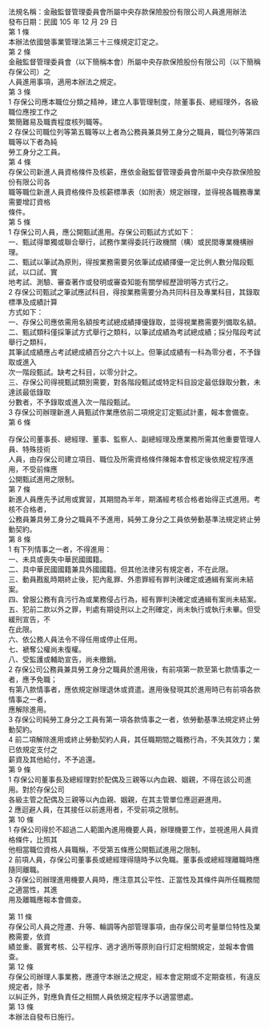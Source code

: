 法規名稱：金融監督管理委員會所屬中央存款保險股份有限公司人員進用辦法  
發布日期：民國 105 年 12 月 29 日  
第 1 條  
本辦法依國營事業管理法第三十三條規定訂定之。  
第 2 條  
金融監督管理委員會（以下簡稱本會）所屬中央存款保險股份有限公司（以下簡稱存保公司）之  
人員進用事項，適用本辦法之規定。  
第 3 條  
1 存保公司應本職位分類之精神，建立人事管理制度，除董事長、總經理外，各級職位應按工作之  
繁簡難易及職責程度核列職等。  
2 存保公司職位列等第五職等以上者為公務員兼具勞工身分之職員，職位列等第四職等以下者為純  
勞工身分之工員。  
第 4 條  
存保公司新進人員資格條件及核薪，應依金融監督管理委員會所屬中央存款保險股份有限公司各  
職等職位新進人員資格條件及核薪標準表（如附表）規定辦理，並得視各職務專業需要增訂資格  
條件。  
第 5 條  
1 存保公司人員，應公開甄試進用。存保公司甄試方式如下：  
一、甄試得單獨或聯合舉行，試務作業得委託行政機關（構）或民間專業機構辦理。  
二、甄試以筆試為原則，得按業務需要另依筆試成績擇優一定比例人數分階段甄試，以口試、實  
地考試、測驗、審查著作或發明或審查知能有關學經歷證明等方式行之。  
2 存保公司甄試之筆試應試科目，得按業務需要分為共同科目及專業科目，其錄取標準及成績計算  
方式如下：  
一、存保公司應依需用名額按考試總成績擇優錄取，並得視業務需要列備取名額。  
二、甄試類科僅採筆試方式舉行之類科，以筆試成績為考試總成績；採分階段考試舉行之類科，  
其筆試成績應占考試總成績百分之六十以上。但筆試成績有一科為零分者，不予錄取或進入  
次一階段甄試。缺考之科目，以零分計之。  
三、存保公司得視甄試類別需要，對各階段甄試或特定科目設定最低錄取分數，未達該最低錄取  
分數者，不予錄取或進入次一階段甄試。  
3 存保公司辦理新進人員甄試作業應依前二項規定訂定甄試計畫，報本會備查。  
第 6 條  


存保公司董事長、總經理、董事、監察人、副總經理及應業務所需其他重要管理人員、特殊技術  
人員，由存保公司建立項目、職位及所需資格條件陳報本會核定後依規定程序進用，不受前條應  
公開甄試進用之限制。  
第 7 條  
新進人員應先予試用或實習，其期間為半年，期滿經考核合格者始得正式進用。考核不合格者，  
公務員兼具勞工身分之職員不予進用，純勞工身分之工員依勞動基準法規定終止勞動契約。  
第 8 條  
1 有下列情事之一者，不得進用：  
一、未具或喪失中華民國國籍。  
二、具中華民國國籍兼具外國國籍。但其他法律另有規定者，不在此限。  
三、動員戡亂時期終止後，犯內亂罪、外患罪經有罪判決確定或通緝有案尚未結案。  
四、曾服公務有貪污行為或業務侵占行為，經有罪判決確定或通緝有案尚未結案。  
五、犯前二款以外之罪，判處有期徒刑以上之刑確定，尚未執行或執行未畢。但受緩刑宣告，不  
在此限。  
六、依公務人員法令不得任用或停止任用。  
七、褫奪公權尚未復權。  
八、受監護或輔助宣告，尚未撤銷。  
2 存保公司公務員兼具勞工身分之職員於進用後，有前項第一款至第七款情事之一者，應予免職；  
有第八款情事者，應依規定辦理退休或資遣。進用後發現其於進用時已有前項各款情事之一者，  
應解除進用。  
3 存保公司純勞工身分之工員有第一項各款情事之一者，依勞動基準法規定終止勞動契約。  
4 前二項解除進用或終止勞動契約人員，其任職期間之職務行為，不失其效力；業已依規定支付之  
薪資及其他給付，不予追還。  
第 9 條  
1 存保公司董事長及總經理對於配偶及三親等以內血親、姻親，不得在該公司進用。對於存保公司  
各級主管之配偶及三親等以內血親、姻親，在其主管單位應迴避進用。  
2 應迴避人員，在其接任以前進用者，不受前項之限制。  
第 10 條  
1 存保公司得於不超過二人範圍內進用機要人員，辦理機要工作，並視進用人員資格條件，比照其  
他相當職位資格人員職稱，不受第五條應公開甄試進用之限制。  
2 前項人員，存保公司董事長或總經理得隨時予以免職。董事長或總經理離職時應隨同離職。  
3 存保公司辦理進用機要人員時，應注意其公平性、正當性及其條件與所任職務間之適當性，其進  
用及離職應報本會備查。  


第 11 條  
存保公司人員之陞遷、升等、輪調等內部管理事項，由存保公司考量單位特性及業務需要，依資  
績並重、覈實考核、公平程序、適才適所等原則自行訂定相關規定，並報本會備查。  
第 12 條  
存保公司辦理人事業務，應遵守本辦法之規定，經本會定期或不定期查核，有違反規定者，除予  
以糾正外，對應負責任之相關人員依規定程序予以適當懲處。  
第 13 條  
本辦法自發布日施行。  


